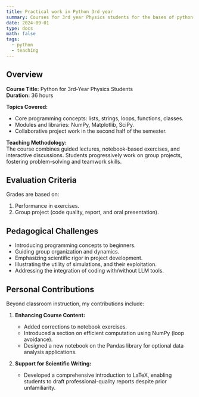 ```yaml
---
title: Practical work in Python 3rd year
summary: Courses for 3rd year Physics students for the bases of python.
date: 2024-09-01
type: docs
math: false
tags:
  - python
  - teaching
---
```


## Overview  

**Course Title:** Python for 3rd-Year Physics Students  
**Duration:** 36 hours  

**Topics Covered:**  
- Core programming concepts: lists, strings, loops, functions, classes.  
- Modules and libraries: NumPy, Matplotlib, SciPy.  
- Collaborative project work in the second half of the semester.  

**Teaching Methodology:**  
The course combines guided lectures, notebook-based exercises, and interactive discussions. Students progressively work on group projects, fostering problem-solving and teamwork skills.  


## Evaluation Criteria  

Grades are based on:  
1. Performance in exercises.  
2. Group project (code quality, report, and oral presentation).  

## Pedagogical Challenges  

- Introducing programming concepts to beginners.  
- Guiding group organization and dynamics.  
- Emphasizing scientific rigor in project development.  
- Illustrating the utility of simulations, and their exploitation.  
- Addressing the integration of coding with/without LLM tools.  

## Personal Contributions  

Beyond classroom instruction, my contributions include:  
1. **Enhancing Course Content:**  
   - Added corrections to notebook exercises.  
   - Introduced a section on efficient computation using NumPy (loop avoidance).  
   - Designed a new notebook on the Pandas library for optional data analysis applications.  

2. **Support for Scientific Writing:**  
   - Developed a comprehensive introduction to LaTeX, enabling students to draft professional-quality reports despite prior unfamiliarity.  

